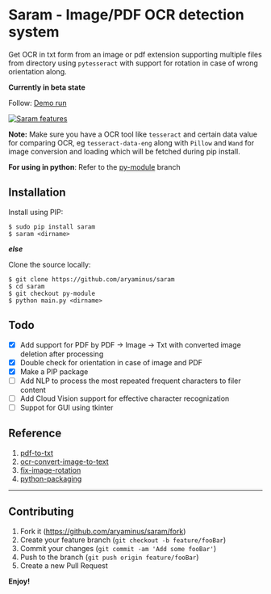# Saram - Image/PDF OCR detection system
Get OCR in txt form from an image or pdf extension supporting multiple files from directory using `pytesseract` with support for rotation in case of wrong orientation along.

**Currently in beta state**

Follow: <a href="https://youtu.be/YF6Tf7qOXU4" target="_blank">Demo run</a>

[![Saram features](https://i.imgur.com/M9dAwPq.gif)](https://youtu.be/YF6Tf7qOXU4)

**Note:**
Make sure you have a OCR tool like `tesseract` and certain data value for comparing OCR, eg `tesseract-data-eng` along with `Pillow` and `Wand` for image conversion and loading which will be fetched during pip install.

**For using in python**:
Refer to the <a href="https://github.com/aryaminus/saram/tree/py-module" target="_blank">py-module</a> branch

## Installation

Install using PIP:
```
$ sudo pip install saram
$ saram <dirname>
```
***else***

Clone the source locally:
```
$ git clone https://github.com/aryaminus/saram
$ cd saram
$ git checkout py-module
$ python main.py <dirname>
```

## Todo
- [x] Add support for PDF by PDF -> Image -> Txt with converted image deletion after processing
- [x] Double check for orientation in case of image and PDF
- [x] Make a PIP package
- [ ] Add NLP to process the most repeated frequent characters to filer content
- [ ] Add Cloud Vision support for effective character recognization
- [ ] Suppot for GUI using tkinter

## Reference
1. <a href="https://github.com/lucab85/PDFtoTXT" target="_blank">pdf-to-txt</a>
2. <a href="https://github.com/prabhakar267/ocr-convert-image-to-text" target="_blank">ocr-convert-image-to-text</a>
3. <a href="https://pastebin.com/QFMpp28T" target="_blank">fix-image-rotation</a>
4. <a href="https://python-packaging.readthedocs.io/en/latest/minimal.html" target="_blank">python-packaging </a>


-----------------------------------------------------------------------------------------------------------

## Contributing

1. Fork it (<https://github.com/aryaminus/saram/fork>)
2. Create your feature branch (`git checkout -b feature/fooBar`)
3. Commit your changes (`git commit -am 'Add some fooBar'`)
4. Push to the branch (`git push origin feature/fooBar`)
5. Create a new Pull Request

**Enjoy!**